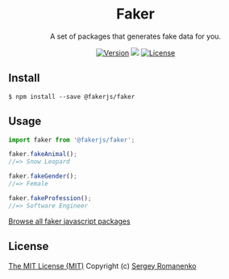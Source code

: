 <h1 align="center">Faker</h1>
<p align="center">
A set of packages that generates fake data for you.
</p>

<p align="center">
<a href="https://github.com/faker-javascript/faker/releases"><img alt="Version" src="https://img.shields.io/github/release/faker-javascript/faker.svg?label=version&color=green"></a> <img src="https://img.shields.io/npm/dt/@fakerjs/faker"> <a href="https://github.com/faker-javascript/faker"><img src="https://img.shields.io/badge/license-MIT-blue.svg?color=green" alt="License"></a>

## Install

```
$ npm install --save @fakerjs/faker
```

## Usage

```js
import faker from '@fakerjs/faker';

faker.fakeAnimal();
//=> Snow Leopard

faker.fakeGender();
//=> Female

faker.fakeProfession();
//=> Software Engineer
```

[Browse all faker javascript packages](https://github.com/faker-javascript)

## License
[The MIT License (MIT)](https://github.com/faker-javascript/faker/blob/master/LICENSE.txt)
Copyright (c) [Sergey Romanenko](https://github.com/Awilum)

